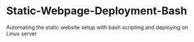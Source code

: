 # Static-Webpage-Deployment-Bash
Automating the static website setup with bash scripting and deploying on Linux server
